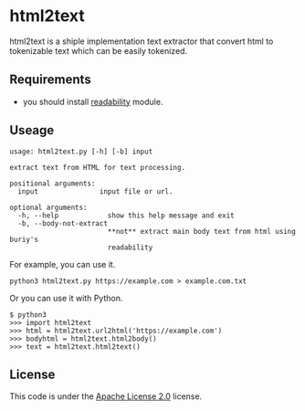 # html2text
html2text is a shiple implementation text extractor that convert html to tokenizable text which can be easily tokenized.

## Requirements
- you should install [readability](https://github.com/buriy/python-readability) module.

## Useage
```
usage: html2text.py [-h] [-b] input

extract text from HTML for text processing.

positional arguments:
  input               input file or url.

optional arguments:
  -h, --help            show this help message and exit
  -b, --body-not-extract
                        **not** extract main body text from html using buriy's
                        readability
```

For example, you can use it.

```
python3 html2text.py https://example.com > example.com.txt
```

Or you can use it with Python.

```
$ python3
>>> import html2text
>>> html = html2text.url2html('https://example.com')
>>> bodyhtml = html2text.html2body()
>>> text = html2text.html2text()
```

## License
This code is under the [Apache License 2.0](http://www.apache.org/licenses/LICENSE-2.0) license.
